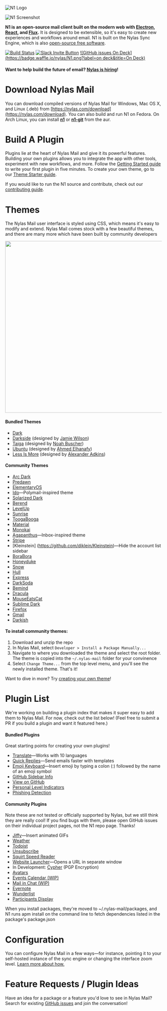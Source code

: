 ![N1 Logo](https://edgehill.s3.amazonaws.com/static/N1.png)

![N1 Screenshot](https://nylas.com/static/img/home/screenshot-hero-mac@2x.png)

**N1 is an open-source mail client built on the modern web with [Electron](https://github.com/atom/electron), [React](https://facebook.github.io/react/), and [Flux](https://facebook.github.io/flux/).** It is designed to be extensible, so it's easy to create new experiences and workflows around email. N1 is built on the Nylas Sync Engine, which is also [open-source free software](https://github.com/nylas/sync-engine).

[![Build Status](https://travis-ci.org/nylas/N1.svg?branch=master)](https://travis-ci.org/nylas/N1)
[![Slack Invite Button](http://slack-invite.nylas.com/badge.svg)](http://slack-invite.nylas.com)
[![GitHub issues On Deck](https://badge.waffle.io/nylas/N1.png?label=on deck&title=On Deck)](https://waffle.io/nylas/N1)

#### Want to help build the future of email? [Nylas is hiring](https://jobs.lever.co/nylas)!

# Download Nylas Mail

You can download compiled versions of Nylas Mail for Windows, Mac OS X, and Linux (.deb) from [https://nylas.com/download](https://nylas.com/download). You can also build and run N1 on Fedora. On Arch Linux, you can install **[n1](https://aur.archlinux.org/packages/n1/)** or **[n1-git](https://aur.archlinux.org/packages/n1-git/)** from the aur.

# Build A Plugin

Plugins lie at the heart of Nylas Mail and give it its powerful features. Building your own plugins allows you to integrate the app with other tools, experiment with new workflows, and more. Follow the [Getting Started guide](https://nylas.github.io/nylas-mail/getting-started/) to write your first plugin in five minutes. To create your own theme, go to our [Theme Starter guide](https://github.com/nylas/N1-theme-starter).

If you would like to run the N1 source and contribute, check out our [contributing
guide](https://github.com/nylas/nylas-mail/blob/master/CONTRIBUTING.md).

# Themes

The Nylas Mail user interface is styled using CSS, which means it's easy to modify and extend. Nylas Mail comes stock with a few beautiful themes, and there are many more which have been built by community developers

<center><img width=550 src="http://i.imgur.com/PWQ7NlY.jpg"></center>


#### Bundled Themes
- [Dark](https://github.com/nylas/N1/tree/master/internal_packages/ui-dark)
- [Darkside](https://github.com/nylas/N1/tree/master/internal_packages/ui-darkside) (designed by [Jamie Wilson](https://github.com/jamiewilson))
- [Taiga](https://github.com/nylas/N1/tree/master/internal_packages/ui-taiga) (designed by [Noah Buscher](https://github.com/noahbuscher))
- [Ubuntu](https://github.com/nylas/N1/tree/master/internal_packages/ui-ubuntu) (designed by [Ahmed Elhanafy](https://github.com/ahmedlhanafy))
- [Less Is More](https://github.com/nylas/N1/tree/master/internal_packages/ui-less-is-more) (designed by [Alexander Adkins](https://github.com/P0WW0W))



#### Community Themes
- [Arc Dark](https://github.com/varlesh/Nylas-Arc-Dark-Theme)
- [Predawn](https://github.com/adambmedia/N1-Predawn)
- [ElementaryOS](https://github.com/edipox/elementary-nylas)
- [Ido](https://github.com/edipox/n1-ido)—Polymail-inspired theme
- [Solarized Dark](https://github.com/NSHenry/N1-Solarized-Dark)
- [Berend](https://github.com/Frique/N1-Berend)
- [LevelUp](https://github.com/stolinski/level-up-nylas-n1-theme)
- [Sunrise](https://github.com/jackiehluo/n1-sunrise)
- [ToogaBooga](https://github.com/brycedorn/N1-ToogaBooga)
- [Material](https://github.com/jackiehluo/n1-material)
- [Monokai](https://github.com/dcondrey/n1-monokai)
- [Agapanthus](https://github.com/taniadaniela/n1-agapanthus)—Inbox-inspired theme
- [Stripe](https://github.com/oeaeee/n1-stripe)
- [Kleinstein] (https://github.com/diklein/Kleinstein)—Hide the account list sidebar
- [BoraBora](https://github.com/arimai/N1-BoraBora)
- [Honeyduke](https://github.com/arimai/n1-honeyduke)
- [Snow](https://github.com/Wattenberger/N1-snow-theme)
- [Hull](https://github.com/unity/n1-hull)
- [Express](https://github.com/oeaeee/n1-express)
- [DarkSoda](https://github.com/adambullmer/N1-theme-DarkSoda)
- [Bemind](https://github.com/bemindinteractive/Bemind-N1-Theme)
- [Dracula](https://github.com/dracula/nylas-n1)
- [MouseEatsCat](https://github.com/MouseEatsCat/MouseEatsCat-N1)
- [Sublime Dark](https://github.com/rishabhkesarwani/Nylas-Sublime-Dark-Theme)
- [Firefox](https://github.com/darshandsoni/n1-firefox-theme)
- [Gmail](https://github.com/dregitsky/n1-gmail-theme)
- [Darkish](https://github.com/dyrnade/N1-Darkish)

#### To install community themes:

1. Download and unzip the repo
2. In Nylas Mail, select `Developer > Install a Package Manually... `
3. Navigate to where you downloaded the theme and select the root folder. The theme is copied into the `~/.nylas-mail` folder for your convinence
5. Select `Change Theme...` from the top level menu, and you'll see the newly installed theme. That's it!


Want to dive in more? Try [creating your own theme](https://github.com/nylas/nylas-mail-theme-starter)!


# Plugin List
We're working on building a plugin index that makes it super easy to add them to Nylas Mail. For now, check out the list below! (Feel free to submit a PR if you build a plugin and want it featured here.)


#### Bundled Plugins
Great starting points for creating your own plugins!
- [Translate](https://github.com/nylas/N1/tree/master/internal_packages/composer-translate)—Works with 10 languages
- [Quick Replies](https://github.com/nylas/N1/tree/master/internal_packages/composer-templates)—Send emails faster with templates
- [Emoji Keyboard](https://github.com/nylas/N1/tree/master/internal_packages/composer-emoji)—Insert emoji by typing a colon (:) followed by the name of an emoji symbol
- [GitHub Sidebar Info](https://github.com/nylas/N1/tree/master/internal_packages/github-contact-card)
- [View on GitHub](https://github.com/nylas/N1/tree/master/internal_packages/message-view-on-github)
- [Personal Level Indicators](https://github.com/nylas/N1/tree/master/internal_packages/personal-level-indicators)
- [Phishing Detection](https://github.com/nylas/N1/tree/master/internal_packages/phishing-detection)

#### Community Plugins

Note these are not tested or officially supported by Nylas, but we still think they are really cool! If you find bugs with them, please open GitHub issues on their individual project pages, not the N1 repo page. Thanks!

- [Jiffy](http://noahbuscher.github.io/N1-Jiffy/)—Insert animated GIFs
- [Weather](https://github.com/jackiehluo/n1-weather)
- [Todoist](https://github.com/alexfruehwirth/N1TodoistIntegration)
- [Unsubscribe](https://github.com/colinking/n1-unsubscribe)
- [Squirt Speed Reader](https://github.com/HarleyKwyn/squirt-reader-N1-plugin/)
- [Website Launcher](https://github.com/adriangrantdotorg/nylas-n1-background-webpage)—Opens a URL in separate window
- In Development: [Cypher](https://github.com/mbilker/cypher) (PGP Encryption)
- [Avatars](https://github.com/unity/n1-avatars)
- [Events Calendar (WIP)](https://github.com/nerdenough/n1-events-calendar)
- [Mail in Chat (WIP)](https://github.com/yjchen/mail_in_chat)
- [Evernote](https://github.com/grobgl/n1-evernote)
- [Wunderlist](https://github.com/miguelrs/n1-wunderlist)
- [Participants Display](https://github.com/kbruccoleri/nylas-participants-display)

When you install packages, they're moved to ~/.nylas-mail/packages, and N1 runs apm install on the command line to fetch dependencies listed in the package's package.json


# Configuration
You can configure Nylas Mail in a few ways—for instance, pointing it to your self-hosted instance of the sync engine or changing the interface zoom level. [Learn more about how.](https://github.com/nylas/nylas-mail/blob/master/CONFIGURATION.md)

# Feature Requests / Plugin Ideas

Have an idea for a package or a feature you'd love to see in Nylas Mail? Search for existing [GitHub issues](https://github.com/nylas/nylas-mail/issues) and join the conversation!
